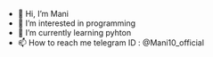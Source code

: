 - 👋 Hi, I’m Mani
- 👀 I’m interested in programming
- 🌱 I’m currently learning pyhton
- 📫 How to reach me telegram ID : @Mani10_official

<!---
Mani10official/Mani10official is a ✨ special ✨ repository because its `README.md` (this file) appears on your GitHub profile.
You can click the Preview link to take a look at your changes.
--->
